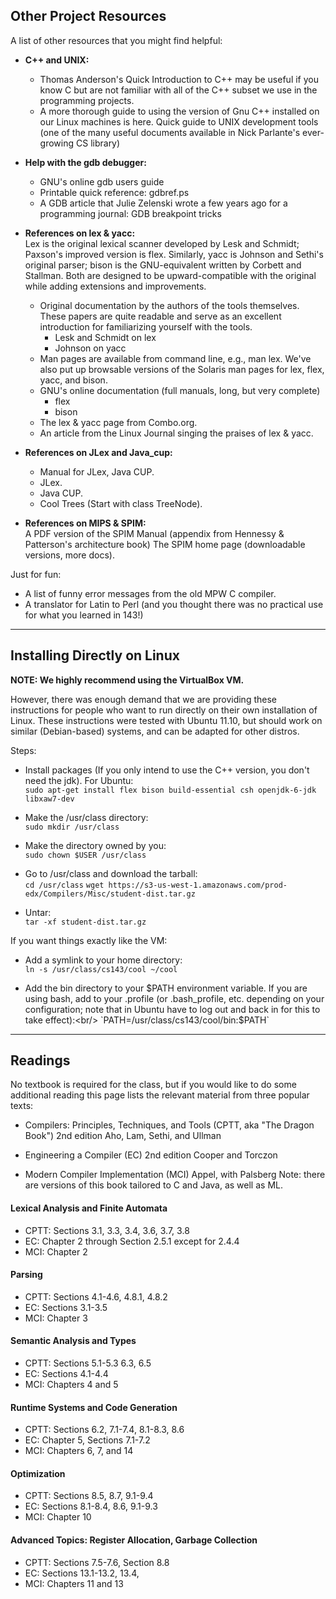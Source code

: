 ## Other Project Resources
A list of other resources that you might find helpful:

- **C++ and UNIX:**<br/>
  - Thomas Anderson's Quick Introduction to C++ may be useful if you know C but are not familiar with all of the C++ subset we use in the programming projects.
  - A more thorough guide to using the version of Gnu C++ installed on our Linux machines is here.
Quick guide to UNIX development tools (one of the many useful documents available in Nick Parlante's ever-growing CS library)

- **Help with the gdb debugger:**<br/>
  - GNU's online gdb users guide
  - Printable quick reference: gdbref.ps
  - A GDB article that Julie Zelenski wrote a few years ago for a programming journal: GDB breakpoint tricks

- **References on lex & yacc:**<br/>
Lex is the original lexical scanner developed by Lesk and Schmidt; Paxson's improved version is flex. Similarly, yacc is Johnson and Sethi's original parser; bison is the GNU-equivalent written by Corbett and Stallman. Both are designed to be upward-compatible with the original while adding extensions and improvements.
  - Original documentation by the authors of the tools themselves. These papers are quite readable and serve as an excellent introduction for familiarizing yourself with the tools.
    - Lesk and Schmidt on lex
    - Johnson on yacc
  - Man pages are available from command line, e.g., man lex. We've also put up browsable versions of the Solaris man pages for lex, flex, yacc, and bison.
  - GNU's online documentation (full manuals, long, but very complete)
    - flex
    - bison
  - The lex & yacc page from Combo.org.
  - An article from the Linux Journal singing the praises of lex & yacc.
  
- **References on JLex and Java_cup:**<br/>
  - Manual for JLex, Java CUP.
  - JLex.
  - Java CUP.
  - Cool Trees (Start with class TreeNode).

- **References on MIPS & SPIM:**<br/>
A PDF version of the SPIM Manual (appendix from Hennessy & Patterson's architecture book)
The SPIM home page (downloadable versions, more docs).

Just for fun:

- A list of funny error messages from the old MPW C compiler.
- A translator for Latin to Perl (and you thought there was no practical use for what you learned in 143!)

****

## Installing Directly on Linux
**NOTE: We highly recommend using the VirtualBox VM.**

However, there was enough demand that we are providing these instructions for people who want to run directly on their own installation of Linux. These instructions were tested with Ubuntu 11.10, but should work on similar (Debian-based) systems, and can be adapted for other distros.

Steps:

- Install packages (If you only intend to use the C++ version, you don't need the jdk). For Ubuntu:<br/>
`sudo apt-get install flex bison build-essential csh openjdk-6-jdk libxaw7-dev`

- Make the /usr/class directory:<br/>
`sudo mkdir /usr/class`

- Make the directory owned by you:<br/>
`sudo chown $USER /usr/class`

- Go to /usr/class and download the tarball:<br/>
`cd /usr/class`
`wget https://s3-us-west-1.amazonaws.com/prod-edx/Compilers/Misc/student-dist.tar.gz`
- Untar:<br/>
`tar -xf student-dist.tar.gz`

If you want things exactly like the VM:

- Add a symlink to your home directory:<br/>
`ln -s /usr/class/cs143/cool ~/cool`

- Add the bin directory to your $PATH environment variable. If you are using bash, add to your .profile (or .bash_profile, etc. depending on your configuration; note that in Ubuntu have to log out and back in for this to take effect):<br/>
`PATH=/usr/class/cs143/cool/bin:$PATH`

****

## Readings
No textbook is required for the class, but if you would like to do some additional reading this page lists the relevant material from three popular texts:

- Compilers: Principles, Techniques, and Tools (CPTT, aka "The Dragon Book")
2nd edition
Aho, Lam, Sethi, and Ullman

- Engineering a Compiler (EC)
2nd edition
Cooper and Torczon

- Modern Compiler Implementation (MCI)
Appel, with Palsberg
Note: there are versions of this book tailored to C and Java, as well as ML.

#### Lexical Analysis and Finite Automata

- CPTT: Sections 3.1, 3.3, 3.4, 3.6, 3.7, 3.8
- EC: Chapter 2 through Section 2.5.1 except for 2.4.4
- MCI: Chapter 2

#### Parsing
- CPTT: Sections 4.1-4.6, 4.8.1, 4.8.2
- EC: Sections 3.1-3.5
- MCI: Chapter 3

#### Semantic Analysis and Types
- CPTT: Sections 5.1-5.3 6.3, 6.5
- EC: Sections 4.1-4.4
- MCI: Chapters 4 and 5

#### Runtime Systems and Code Generation
- CPTT: Sections 6.2, 7.1-7.4, 8.1-8.3, 8.6
- EC: Chapter 5, Sections 7.1-7.2
- MCI: Chapters 6, 7, and 14

#### Optimization
- CPTT: Sections 8.5, 8.7, 9.1-9.4
- EC: Sections 8.1-8.4, 8.6, 9.1-9.3
- MCI: Chapter 10

#### Advanced Topics: Register Allocation, Garbage Collection
- CPTT: Sections 7.5-7.6, Section 8.8
- EC: Sections 13.1-13.2, 13.4,
- MCI: Chapters 11 and 13
